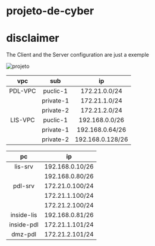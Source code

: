 # projeto-de-cyber


# disclaimer

The Client and the Server configuration are just a exemple



![projeto](https://user-images.githubusercontent.com/114146685/229098640-73d59b25-d4aa-490c-8496-a0c42026f42b.png)



| vpc       | sub       | ip               | 
|:---------:|:---------:|:----------------:|
| PDL-VPC   | puclic-1  | 172.21.0.0/24    |
|           | private-1 | 172.21.1.0/24    |
|           | private-2 | 172.21.2.0/24    |
| LIS-VPC   | puclic-1  | 192.168.0.0/26   |
|           | private-1 | 192.168.0.64/26  |
|           | private-2 | 192.168.0.128/26 |


| pc         | ip              |  
|:----------:|:---------------:|
| lis-srv    | 192.168.0.10/26 |
|            | 192.168.0.80/26 |
| pdl-srv    | 172.21.0.100/24 |
|            | 172.21.1.100/24 |
|            | 172.21.2.100/24 |  
| inside-lis | 192.168.0.81/26 |
| inside-pdl | 172.21.1.101/24 |
| dmz-pdl    | 172.21.2.101/24 |
